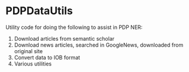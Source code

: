 # PDPDataUtils
Utility code for doing the following to assist in PDP NER:
1. Download articles from semantic scholar
2. Download news articles, searched in GoogleNews, downloaded from original site
3. Convert data to IOB format
4. Various utilities
